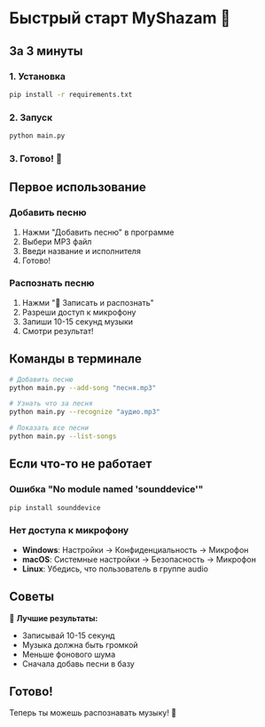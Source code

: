 # Быстрый старт MyShazam 🚀

## За 3 минуты

### 1. Установка
```bash
pip install -r requirements.txt
```

### 2. Запуск
```bash
python main.py
```

### 3. Готово! 🎉

## Первое использование

### Добавить песню
1. Нажми "Добавить песню" в программе
2. Выбери MP3 файл
3. Введи название и исполнителя
4. Готово!

### Распознать песню
1. Нажми "🎤 Записать и распознать"
2. Разреши доступ к микрофону
3. Запиши 10-15 секунд музыки
4. Смотри результат!

## Команды в терминале

```bash
# Добавить песню
python main.py --add-song "песня.mp3"

# Узнать что за песня
python main.py --recognize "аудио.mp3"

# Показать все песни
python main.py --list-songs
```

## Если что-то не работает

### Ошибка "No module named 'sounddevice'"
```bash
pip install sounddevice
```

### Нет доступа к микрофону
- **Windows**: Настройки → Конфиденциальность → Микрофон
- **macOS**: Системные настройки → Безопасность → Микрофон
- **Linux**: Убедись, что пользователь в группе audio

## Советы

🎯 **Лучшие результаты:**
- Записывай 10-15 секунд
- Музыка должна быть громкой
- Меньше фонового шума
- Сначала добавь песни в базу

## Готово!

Теперь ты можешь распознавать музыку! 🎵